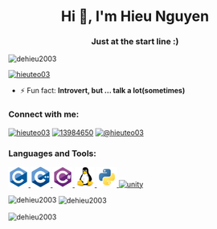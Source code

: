 <h1 align="center">Hi 👋, I'm Hieu Nguyen</h1>
<h3 align="center">Just at the start line :)</h3>

<p align="left"> <img src="https://komarev.com/ghpvc/?username=dehieu2003&label=Profile%20views&color=0e75b6&style=plastic" alt="dehieu2003" /> </p>

<p align="left"> <a href="https://twitter.com/hieuteo03" target="blank"><img src="https://img.shields.io/twitter/follow/hieuteo03?logo=twitter&style=for-the-badge" alt="hieuteo03" /></a> </p>

- ⚡ Fun fact: **Introvert, but ... talk a lot(sometimes)**

<h3 align="left">Connect with me:</h3>
<p align="left">
<a href="https://twitter.com/hieuteo03" target="blank"><img align="center" src="https://raw.githubusercontent.com/rahuldkjain/github-profile-readme-generator/master/src/images/icons/Social/twitter.svg" alt="hieuteo03" height="30" width="40" /></a>
<a href="https://stackoverflow.com/users/13984650" target="blank"><img align="center" src="https://raw.githubusercontent.com/rahuldkjain/github-profile-readme-generator/master/src/images/icons/Social/stack-overflow.svg" alt="13984650" height="30" width="40" /></a>
<a href="https://www.hackerrank.com/@hieuteo03" target="blank"><img align="center" src="https://raw.githubusercontent.com/rahuldkjain/github-profile-readme-generator/master/src/images/icons/Social/hackerrank.svg" alt="@hieuteo03" height="30" width="40" /></a>
</p>

<h3 align="left">Languages and Tools:</h3>
<p align="left"> <a href="https://www.cprogramming.com/" target="_blank" rel="noreferrer"> <img src="https://raw.githubusercontent.com/devicons/devicon/master/icons/c/c-original.svg" alt="c" width="40" height="40"/> </a> <a href="https://www.w3schools.com/cpp/" target="_blank" rel="noreferrer"> <img src="https://raw.githubusercontent.com/devicons/devicon/master/icons/cplusplus/cplusplus-original.svg" alt="cplusplus" width="40" height="40"/> </a> <a href="https://www.w3schools.com/cs/" target="_blank" rel="noreferrer"> <img src="https://raw.githubusercontent.com/devicons/devicon/master/icons/csharp/csharp-original.svg" alt="csharp" width="40" height="40"/> </a> <a href="https://www.linux.org/" target="_blank" rel="noreferrer"> <img src="https://raw.githubusercontent.com/devicons/devicon/master/icons/linux/linux-original.svg" alt="linux" width="40" height="40"/> </a> <a href="https://www.python.org" target="_blank" rel="noreferrer"> <img src="https://raw.githubusercontent.com/devicons/devicon/master/icons/python/python-original.svg" alt="python" width="40" height="40"/> </a> <a href="https://unity.com/" target="_blank" rel="noreferrer"> <img src="https://www.vectorlogo.zone/logos/unity3d/unity3d-icon.svg" alt="unity" width="40" height="40"/> </a> </p>

<p><img align="left" src="https://github-readme-stats.vercel.app/api/top-langs?username=dehieu2003&show_icons=true&theme=tokyonight&locale=en&layout=compact" alt="dehieu2003" /></p>

<p>&nbsp;<img align="center" src="https://github-readme-stats.vercel.app/api?username=dehieu2003&show_icons=true&theme=tokyonight&locale=en" alt="dehieu2003" /></p>

<p><img align="center" src="https://github-readme-streak-stats.herokuapp.com/?user=dehieu2003&theme=dark" alt="dehieu2003" /></p>


